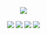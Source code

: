 <div align="center">
<img src="https://cdn.discordapp.com/attachments/916348412801212476/1107420191261986966/green_denizwp.png">
<br><br>
<img src="https://img.shields.io/badge/Website-deniz.cloud-darkgreen" href="https://deniz.cloud">
<img src="https://img.shields.io/badge/OS-Windows-darkgreen">
<img src="https://img.shields.io/badge/Browser-Brave-darkgreen">
<img src="https://komarev.com/ghpvc/?username=denizwp&color=0e680f">
</div>
